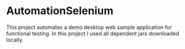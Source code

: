 # AutomationSelenium
This project automates a demo desktop web sample application for functional testing.
In this project I used all dependent jars downloaded locally.
